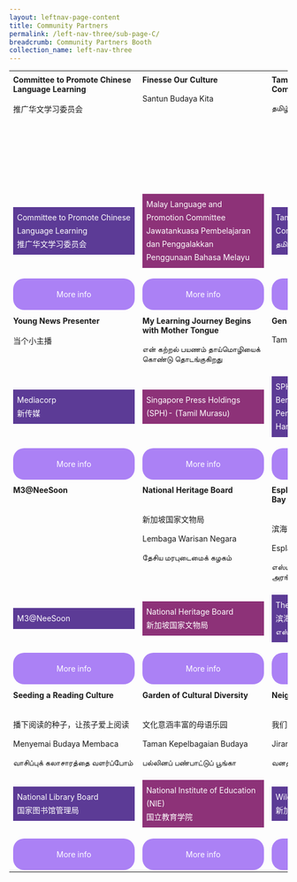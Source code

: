 ```yaml
---
layout: leftnav-page-content
title: Community Partners
permalink: /left-nav-three/sub-page-C/
breadcrumb: Community Partners Booth
collection_name: left-nav-three
---
```

<style>
.tdHead{
 vertical-align: top;
 padding: 7px;
   font-size:14px;
 
}
.bottomBoxOdd{
background-color: #5c3b96;
padding: 7px;
color: #ffffff;
  font-size:14px;
line-height :1.5rem !important;
}
.bottomBoxEven{
  background-color: #8d3278;
  padding: 7px;
  color: #ffffff;
  font-size:14px;
  line-height :1.5rem !important;
}
.baseTD{
width:25%
}
 
.btnInfo {
    background: #ab81f5;
    color: #fff !important;
    display: block;
    padding: 20px 10px;
    text-align: center;
    text-decoration: none !important;
    width: 200px;
    border-radius: 20px !important;  
}
.btnInfo {
    -webkit-border-radius: 20px;
    -moz-border-radius: 20px;
    -ms-border-radius: 20px;
    -o-border-radius: 20px;
}
.btnInfo:hover {
    background: #583399;
}
</style>
<table style="width:100%;font-size:14px;" cellspacing="20" cellpadding="20">

<tr>
  <td class="baseTD tdHead">
   <b>Committee to Promote Chinese Language Learning</b>
    <br> <br>
   推广华文学习委员会 
  </td>
  <td class="baseTD tdHead"> <b> Finesse Our Culture </b>
  <br> <br>
  Santun Budaya Kita 
  </td>
  <td class="baseTD tdHead"> <b>Tamil Language and Promotion Committee </b>
  <br> <br>
  தமிழ்மொழி கற்றல் வளர்ச்சிக் குழு 
  </td>
  <td class="baseTD tdHead"><b>Fun with our Mother Tongue Languages</b><br>
  <br> <br>
    母语乐FUN天 <br>
    <br>Berseronok bersama Bahasa Ibunda <br>
    <br>நமது தாய்மொழிகளோடு மகிழ்ந்திருப்போம்! <br>
  
  </td>
</tr>
<tr>
<td class="baseTD ">
  <p class="bottomBoxOdd">    Committee to Promote Chinese Language Learning
    <br>推广华文学习委员会 </p></td>
 
<td class="baseTD ">
   <p class="bottomBoxEven">       Malay Language and Promotion Committee
    <br>Jawatankuasa Pembelajaran   dan Penggalakkan Penggunaan Bahasa Melayu </p> </td>
 
<td class="baseTD ">
 <p class="bottomBoxOdd">      Tamil Language and Promotion Committee
    <br>தமிழ்மொழி கற்றல் வளர்ச்சிக் குழு 
</p></td>
<td class="baseTD">
 <p class="bottomBoxEven"> Lee Kuan Yew Fund for Bilingualism (LKYFB)
    <br>李光耀双语基金
</p> 
</td>
</tr>
  <tr>
    <td> 
	    <a href="https://event-reg.biz/Registration/MTLSSynopsis?Session=c1"  class="btnInfo">More info</a>
    </td>
    <td> 
		<a href="https://event-reg.biz/Registration/MTLSSynopsis?Session=c2"  class="btnInfo">More info</a>
    </td>
    <td>
	    <a href="https://event-reg.biz/Registration/MTLSSynopsis?Session=c3"  class="btnInfo">More info</a>
    </td>
    <td>
   	    <a href="https://event-reg.biz/Registration/MTLSSynopsis?Session=c4"  class="btnInfo">More info</a>
    </td>
  </tr>
<tr>
<td class="baseTD tdHead"><strong>Young News Presenter</strong> <br /> <br />当个小主播</td>
<td class="baseTD tdHead"><strong> My Learning Journey Begins with Mother Tongue</strong> <br /> <br /> என் கற்றல் பயணம் தாய்மொழியைக் கொண்டு தொடங்குகிறது</td>
<td class="baseTD tdHead"><strong>Gen G Learning Garden </strong> <br /> <br /> Taman Pembelajaran Gen G </td>
<td class="baseTD tdHead"><strong>Reading the News from a Tender Age</strong><br /> <br />读报从小开始 </td>
</tr>
<tr>
<td class="baseTD ">
<p class="bottomBoxOdd">Mediacorp<br />新传媒</p>
</td>
<td class="baseTD ">
<p class="bottomBoxEven">Singapore Press Holdings (SPH)- (Tamil Murasu) </p>
</td>
<td class="baseTD ">
<p class="bottomBoxOdd">SPH Students’ Publications: Berita Harian <br />Penerbitan Pelajar, SPH: Berita Harian</p>
</td>
<td class="baseTD">
<p class="bottomBoxEven">Junior/Thumbs Up Little Junior<br />新加坡报业控股</p>
</td>
</tr>
<tr>
<td><a class="btnInfo" href="https://event-reg.biz/Registration/MTLSSynopsis?Session=c5">More info</a></td>
<td><a class="btnInfo" href="https://event-reg.biz/Registration/MTLSSynopsis?Session=c6">More info</a></td>
<td><a class="btnInfo" href="https://event-reg.biz/Registration/MTLSSynopsis?Session=c7">More info</a></td>
<td><a class="btnInfo" href="https://event-reg.biz/Registration/MTLSSynopsis?Session=c8">More info</a></td>
</tr>
  
<tr>
<td class="baseTD tdHead"><strong>M3@NeeSoon</strong></td>
<td class="baseTD tdHead"><strong> National Heritage Board </strong> <br /> <br /> <br />新加坡国家文物局<br /> <br />Lembaga Warisan Negara <br /> <br />தேசிய மரபுடைமைக் கழகம்</td>
<td class="baseTD tdHead"><strong>Esplanade &ndash; Theatres on the Bay </strong> <br /> <br /><br /> 滨海艺术中心<br /> <br />Esplanade &ndash; Teater di Persisiran <br /> <br />எஸ்பிளனேட் &ndash; கடலோரக்கலை அரங்குகள்</td>
<td class="baseTD tdHead"><strong>Cultural Immersion through Engaged and Experiential Learning</strong><br /> <br />அனுபவவழித் தமிழ்ப் பண்பாட்டுக் கற்றல் பயணம்</td>
</tr>
<tr>
<td class="baseTD ">
<p class="bottomBoxOdd">M3@NeeSoon</p>
</td>
<td class="baseTD ">
<p class="bottomBoxEven">National Heritage Board <br />新加坡国家文物局</p>
</td>
<td class="baseTD ">
<p class="bottomBoxOdd">The Esplanade Co Ltd<br />滨海艺术中心<br />எஸ்பிளனேட்</p>
</td>
<td class="baseTD">
<p class="bottomBoxEven">Umar Pulavar Tamil Language Centre (UPTLC) <br />உமறுப்புலவர் தமிழ்மொழி நிலையம்</p>
</td>
</tr>
<tr>
<td><a class="btnInfo" href="https://event-reg.biz/Registration/MTLSSynopsis?Session=c9">More info</a></td>
<td><a class="btnInfo" href="https://event-reg.biz/Registration/MTLSSynopsis?Session=c10">More info</a></td>
<td><a class="btnInfo" href="https://event-reg.biz/Registration/MTLSSynopsis?Session=c11">More info</a></td>
<td><a class="btnInfo" href="https://event-reg.biz/Registration/MTLSSynopsis?Session=c12">More info</a></td>
</tr>
 <tr>
<td class="baseTD tdHead"><strong>Seeding a Reading Culture</strong> <br /> <br /><br />播下阅读的种子，让孩子爱上阅读<br /> <br />Menyemai Budaya Membaca<br /> <br />வாசிப்புக் கலாசாரத்தை வளர்ப்போம்</td>
<td class="baseTD tdHead"><strong> Garden of Cultural Diversity </strong> <br /> <br /><br />文化意涵丰富的母语乐园<br /> <br />Taman Kepelbagaian Budaya<br /> <br />பல்லினப் பண்பாட்டுப் பூங்கா</td>
<td class="baseTD tdHead"><strong>Neighbours in the Wild </strong> <br /> <br /><br />我们的野生邻居<br /> <br />Jiran di Alam Liar<br /> <br />வனத்தில் நண்பர்கள்</td>
<td class="baseTD tdHead"><strong>Fun Learning Chinese</strong><br /> <br />乐学华文</td>
</tr>
<tr>
<td class="baseTD ">
<p class="bottomBoxOdd">National Library Board <br />国家图书馆管理局</p>
</td>
<td class="baseTD ">
<p class="bottomBoxEven">National Institute of Education (NIE)<br />国立教育学院</p>
</td>
<td class="baseTD ">
<p class="bottomBoxOdd">Wildlife Reserves Singapore<br />新加坡野生动物保育集团</p>
</td>
<td class="baseTD">
<p class="bottomBoxEven">Singapore Centre for Chinese Language(SCCL)<br />新加坡华文教研中心</p>
</td>
</tr>
<tr>
<td><a class="btnInfo" href="https://event-reg.biz/Registration/MTLSSynopsis?Session=c13">More info</a></td>
<td><a class="btnInfo" href="https://event-reg.biz/Registration/MTLSSynopsis?Session=c14">More info</a></td>
<td><a class="btnInfo" href="https://event-reg.biz/Registration/MTLSSynopsis?Session=c15">More info</a></td>
<td><a class="btnInfo" href="https://event-reg.biz/Registration/MTLSSynopsis?Session=c16">More info</a></td>
</tr>
</table> 
